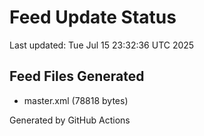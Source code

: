 # Feed Update Status
Last updated: Tue Jul 15 23:32:36 UTC 2025

## Feed Files Generated
- master.xml (78818 bytes)

Generated by GitHub Actions
